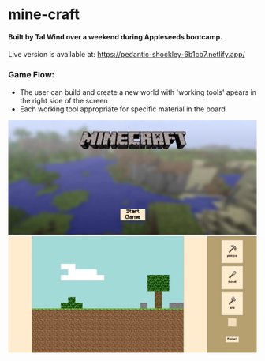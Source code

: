 # mine-craft
#### Built by Tal Wind over a weekend during Appleseeds bootcamp.
Live version is available at: https://pedantic-shockley-6b1cb7.netlify.app/

### Game Flow:
* The user can build and create a new world with 'working tools' apears in the right side of the screen
* Each working tool appropriate for specific material in the board

![Start game screenshot](https://github.com/talwind1/mine-craft/blob/main/Images/minecraft.jpg)
![Board game screenshot](https://github.com/talwind1/mine-craft/blob/main/Images/board.jpg)
